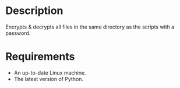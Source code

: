 # Description
Encrypts & decrypts all files in the same directory as the scripts with a password.

# Requirements
- An up-to-date Linux machine.
- The latest version of Python.
